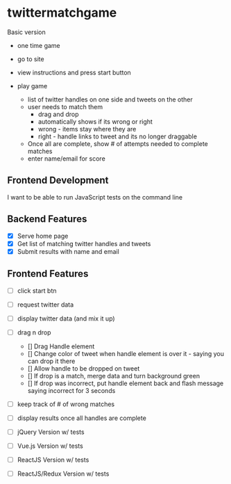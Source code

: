 # twittermatchgame

Basic version

- one time game

- go to site
- view instructions and press start button
- play game
    - list of twitter handles on one side and tweets on the other
    - user needs to match them
        - drag and drop
        - automatically shows if its wrong or right
        - wrong - items stay where they are
        - right - handle links to tweet and its no longer draggable
    - Once all are complete, show # of attempts needed to complete matches
    - enter name/email for score

## Frontend Development

I want to be able to run JavaScript tests on the command line

## Backend Features

- [x] Serve home page
- [x] Get list of matching twitter handles and tweets
- [x] Submit results with name and email

## Frontend Features

- [ ] click start btn
- [ ] request twitter data
- [ ] display twitter data (and mix it up)
- [ ] drag n drop
    - [] Drag Handle element
    - [] Change color of tweet when handle element is over it - saying you can drop it there
    - [] Allow handle to be dropped on tweet
    - [] If drop is a match, merge data and turn background green
    - [] If drop was incorrect, put handle element back and flash message saying incorrect for 3 seconds
- [ ] keep track of # of wrong matches
- [ ] display results once all handles are complete

- [ ] jQuery Version w/ tests
- [ ] Vue.js Version w/ tests
- [ ] ReactJS Version w/ tests
- [ ] ReactJS/Redux Version w/ tests
